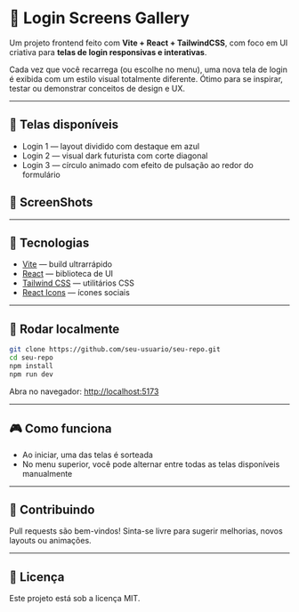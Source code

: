 # 🔐 Login Screens Gallery

Um projeto frontend feito com **Vite + React + TailwindCSS**, com foco em UI criativa para **telas de login responsivas e interativas**.

Cada vez que você recarrega (ou escolhe no menu), uma nova tela de login é exibida com um estilo visual totalmente diferente. Ótimo para se inspirar, testar ou demonstrar conceitos de design e UX.

---

## 📸 Telas disponíveis

- Login 1 — layout dividido com destaque em azul
- Login 2 — visual dark futurista com corte diagonal
- Login 3 — círculo animado com efeito de pulsação ao redor do formulário

## 📸 ScreenShots

---

## 🧪 Tecnologias

- [Vite](https://vitejs.dev/) — build ultrarrápido
- [React](https://react.dev/) — biblioteca de UI
- [Tailwind CSS](https://tailwindcss.com/) — utilitários CSS
- [React Icons](https://react-icons.github.io/react-icons/) — ícones sociais

---

## 🚀 Rodar localmente

```bash
git clone https://github.com/seu-usuario/seu-repo.git
cd seu-repo
npm install
npm run dev
```

Abra no navegador: [http://localhost:5173](http://localhost:5173)

---

## 🎮 Como funciona

- Ao iniciar, uma das telas é sorteada
- No menu superior, você pode alternar entre todas as telas disponíveis manualmente

---

## 🤝 Contribuindo

Pull requests são bem-vindos! Sinta-se livre para sugerir melhorias, novos layouts ou animações.

---

## 📄 Licença

Este projeto está sob a licença MIT.